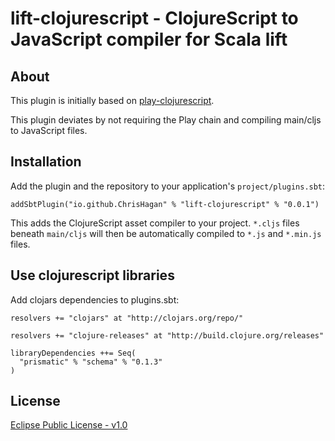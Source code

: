 # lift-clojurescript - ClojureScript to JavaScript compiler for Scala lift

## About

This plugin is initially based on [play-clojurescript](https://bitbucket.org/jmhofer/play-clojurescript). 


This plugin deviates by not requiring the Play chain and compiling main/cljs to JavaScript files.

## Installation

Add the plugin and the repository to your application's `project/plugins.sbt`:

    addSbtPlugin("io.github.ChrisHagan" % "lift-clojurescript" % "0.0.1")

This adds the ClojureScript asset compiler to your project. `*.cljs` files beneath `main/cljs` 
will then be automatically compiled to `*.js` and `*.min.js` files.

## Use clojurescript libraries

Add clojars dependencies to plugins.sbt:

    resolvers += "clojars" at "http://clojars.org/repo/"

    resolvers += "clojure-releases" at "http://build.clojure.org/releases"

    libraryDependencies ++= Seq(
      "prismatic" % "schema" % "0.1.3"
    )


## License

[Eclipse Public License - v1.0](http://www.eclipse.org/org/documents/epl-v10.html)
